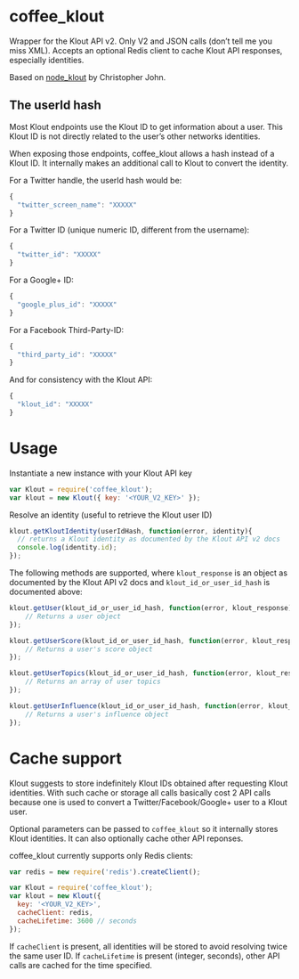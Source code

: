 coffee_klout
============

Wrapper for the Klout API v2.
Only V2 and JSON calls (don’t tell me you miss XML).
Accepts an optional Redis client to cache Klout API responses, especially identities.

Based on [node_klout](http://github.com/cojohn/node_klout) by Christopher John.

## The userId hash

Most Klout endpoints use the Klout ID to get information about a user.
This Klout ID is not directly related to the user’s other networks identities.

When exposing those endpoints, coffee_klout allows a hash instead of a Klout ID.
It internally makes an additional call to Klout to convert the identity.

For a Twitter handle, the userId hash would be:
```javascript
{
  "twitter_screen_name": "XXXXX"
}
```

For a Twitter ID (unique numeric ID, different from the username):
```javascript
{
  "twitter_id": "XXXXX"
}
```

For a Google+ ID:
```javascript
{
  "google_plus_id": "XXXXX"
}
```

For a Facebook Third-Party-ID:
```javascript
{
  "third_party_id": "XXXXX"
}
```

And for consistency with the Klout API:
```javascript
{
  "klout_id": "XXXXX"
}
```

# Usage

Instantiate a new instance with your Klout API key
```javascript
var Klout = require('coffee_klout');
var klout = new Klout({ key: '<YOUR_V2_KEY>' });
```

Resolve an identity (useful to retrieve the Klout user ID)
```javascript
klout.getKloutIdentity(userIdHash, function(error, identity){
  // returns a Klout identity as documented by the Klout API v2 docs
  console.log(identity.id);
});
```

The following methods are supported, where `klout_response` is an object as documented by the Klout API v2 docs
and `klout_id_or_user_id_hash` is documented above:
```javascript
klout.getUser(klout_id_or_user_id_hash, function(error, klout_response) {
	// Returns a user object
});

klout.getUserScore(klout_id_or_user_id_hash, function(error, klout_response) {
	// Returns a user's score object
});

klout.getUserTopics(klout_id_or_user_id_hash, function(error, klout_response) {
	// Returns an array of user topics
});

klout.getUserInfluence(klout_id_or_user_id_hash, function(error, klout_response) {
	// Returns a user's influence object
});
```

# Cache support

Klout suggests to store indefinitely Klout IDs obtained after requesting Klout identities.
With such cache or storage all calls basically cost 2 API calls because one is used to convert a Twitter/Facebook/Google+ user to a Klout user.

Optional parameters can be passed to `coffee_klout` so it internally stores Klout identities.
It can also optionally cache other API reponses.

coffee_klout currently supports only Redis clients:
```javascript
var redis = new require('redis').createClient();

var Klout = require('coffee_klout');
var klout = new Klout({
  key: '<YOUR_V2_KEY>',
  cacheClient: redis,
  cacheLifetime: 3600 // seconds
});
```

If `cacheClient` is present, all identities will be stored to avoid resolving twice the same user ID.
If `cacheLifetime` is present (integer, seconds), other API calls are cached for the time specified.
